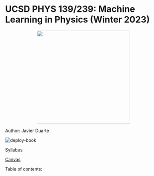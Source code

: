 # UCSD PHYS 139/239: Machine Learning in Physics (Winter 2023)

<center>
<img src="https://jduarte.physics.ucsd.edu/phys139_239/_static/quark_gluon.png" width=300 \>
</center>

Author: Javier Duarte <a href="https://orcid.org/0000-0002-5076-7096"><img src="https://orcid.org/assets/vectors/orcid.logo.icon.svg" width=15/></a>

![deploy-book](https://github.com/jmduarte/phys139_239/actions/workflows/deploy.yml/badge.svg)

<a href="https://jduarte.physics.ucsd.edu/phys139_239/syllabus.pdf">Syllabus</a>

<a href="https://canvas.ucsd.edu/courses/4196">Canvas</a>

Table of contents:

```{tableofcontents}
```
